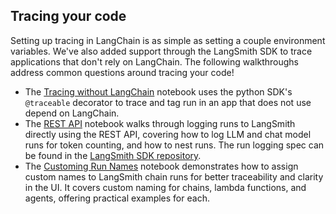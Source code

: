 ## Tracing your code

Setting up tracing in LangChain is as simple as setting a couple environment variables. We've also added support through the LangSmith SDK to trace applications that don't rely on LangChain. The following walkthroughs address common questions around tracing your code!
- The [Tracing without LangChain](./traceable/tracing_without_langchain.ipynb) notebook uses the python SDK's `@traceable` decorator to trace and tag run in an app that does not use depend on LangChain.
- The [REST API](./rest/rest.ipynb) notebook walks through logging runs to LangSmith directly using the REST API, covering how to log LLM and chat model runs for token counting, and how to nest runs. The run logging spec can be found in the [LangSmith SDK repository](https://github.com/langchain-ai/langsmith-sdk/blob/main/openapi/openapi.yaml).
- The [Customing Run Names](./runnable-naming/run-naming.ipynb) notebook demonstrates how to assign custom names to LangSmith chain runs for better traceability and clarity in the UI. It covers custom naming for chains, lambda functions, and agents, offering practical examples for each.